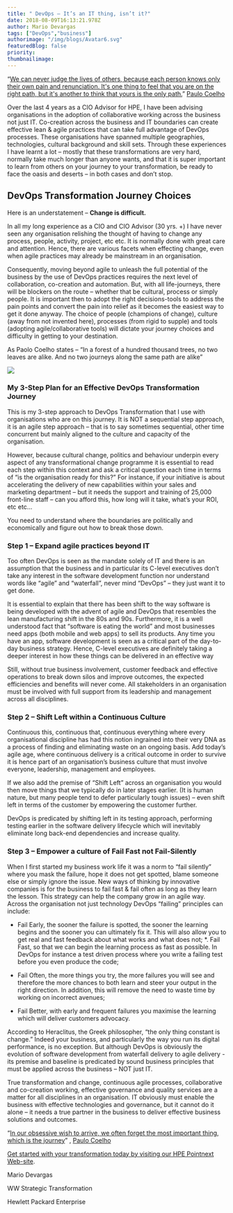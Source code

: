 ```yaml
---
title: " DevOps – It’s an IT thing, isn’t it?"
date: 2018-08-09T16:13:21.978Z
author: Mario Devargas 
tags: ["DevOps","business"]
authorimage: "/img/blogs/Avatar6.svg"
featuredBlog: false
priority:
thumbnailimage:
---
```

“[We can never judge the lives of others, because each person knows only their own pain and renunciation. It's one thing to feel that you are on the right path, but it's another to think that yours is the only path.](http://www.azquotes.com/quote/350077)” [Paulo Coelho](http://www.azquotes.com/author/3041-Paulo_Coelho)



Over the last 4 years as a CIO Advisor for HPE, I have been advising organisations in the adoption of collaborative working across the business not just IT.  Co-creation across the business and IT boundaries can create effective lean & agile practices that can take full advantage of DevOps processes. These organisations have spanned multiple geographies, technologies, cultural background and skill sets.  Through these experiences I have learnt a lot – mostly that these transformations are very hard, normally take much longer than anyone wants, and that it is super important to learn from others on your journey to your transformation, be ready to face the oasis and deserts – in both cases and don’t stop.



## DevOps Transformation Journey Choices



Here is an understatement – **Change is difficult.**



In all my long experience as a CIO and CIO Advisor (30 yrs. +) I have never seen any organisation relishing the thought of having to change any process, people, activity, project, etc etc.  It is normally done with great care and attention.  Hence, there are various facets when effecting change, even when agile practices may already be mainstream in an organisation.



Consequently, moving beyond agile to unleash the full potential of the business by the use of DevOps practices requires the next level of collaboration, co-creation and automation. But, with all life-journeys, there will be blockers on the route – whether that be cultural, process or simply people. It is important then to adopt the right decisions-tools to address the pain points and convert the pain into relief as it becomes the easiest way to get it done anyway.  The choice of people (champions of change), culture (away from not invented here), processes (from rigid to supple) and tools (adopting agile/collaborative tools) will dictate your journey choices and difficulty in getting to your destination. 



 As Paolo Coelho states – “In a forest of a hundred thousand trees, no two leaves are alike. And no two journeys along the same path are alike”

![](https://hpe-developer.8ar.ms/uploads/media/2018/8/hpe20180226034_800_0_72_rgb-1533835764985.jpg)

### My 3-Step Plan for an Effective DevOps Transformation Journey



This is my 3-step approach to DevOps Transformation that I use with organisations who are on this journey. It is NOT a sequential step approach, it is an agile step approach – that is to say sometimes sequential, other time concurrent but mainly aligned to the culture and capacity of the organisation.



However, because cultural change, politics and behaviour underpin every aspect of any transformational change programme it is essential to read each step within this context and ask a critical question each time in terms of “is the organisation ready for this?”  For instance, if your initiative is about accelerating the delivery of new capabilities within your sales and marketing department – but it needs the support and training of 25,000 front-line staff – can you afford this, how long will it take, what’s your ROI, etc etc…



You need to understand where the boundaries are politically and economically and figure out how to break those down.


### Step 1 – Expand agile practices beyond IT


Too often DevOps is seen as the mandate solely of IT and there is an assumption that the business and in particular its C-level executives don’t take any interest in the software development function nor understand words like “agile” and “waterfall”, never mind “DevOps” – they just want it to get done.


It is essential to explain that there has been shift to the way software is being developed with the advent of agile and DevOps that resembles the lean manufacturing shift in the 80s and 90s. Furthermore, it is a well understood fact that “software is eating the world” and most businesses need apps (both mobile and web apps) to sell its products. Any time you have an app, software development is seen as a critical part of the day-to-day business strategy. Hence, C-level executives are definitely taking a deeper interest in how these things can be delivered in an effective way


Still, without true business involvement, customer feedback and effective operations to break down silos and improve outcomes, the expected efficiencies and benefits will never come.  All stakeholders in an organisation must be involved with full support from its leadership and management across all disciplines.

### Step 2 – Shift Left within a Continuous Culture

Continuous this, continuous that, continuous everything where every organisational discipline has had this notion ingrained into their very DNA as a process of finding and eliminating waste on an ongoing basis. Add today’s agile age, where continuous delivery is a critical outcome in order to survive it is hence part of an organisation’s business culture that must involve everyone, leadership, management and employees. 


If we also add the premise of “Shift Left” across an organisation you would then move things that we typically do in later stages earlier. (It is human nature, but many people tend to defer particularly tough issues) – even shift left in terms of the customer by empowering the customer further.


DevOps is predicated by shifting left in its testing approach, performing testing earlier in the software delivery lifecycle which will inevitably eliminate long back-end dependencies and increase quality.


### Step 3 – Empower a culture of Fail Fast not Fail-Silently


When I first started my business work life it was a norm to “fail silently” where you mask the failure, hope it does not get spotted, blame someone else or simply ignore the issue. New ways of thinking by innovative companies is for the business to fail fast & fail often as long as they learn the lesson. This strategy can help the company grow in an agile way.  Across the organisation not just technology DevOps “failing” principles can include:


*  Fail Early, the sooner the failure is spotted, the sooner the learning begins and the sooner you can ultimately fix it. This will also allow you to get real and fast feedback about what works and what does not;
*.  Fail Fast, so that we can begin the learning process as fast as possible. In DevOps for instance a test driven process where you write a failing test before you even produce the code;

*  Fail Often, the more things you try, the more failures you will see and therefore the more chances to both learn and steer your output in the right direction. In addition, this will remove the need to waste time by working on incorrect avenues;
* Fail Better, with early and frequent failures you maximise the learning which will deliver customers advocacy.

According to Heraclitus, the Greek philosopher, “the only thing constant is change.” Indeed your business, and particularly the way you run its digital performance, is no exception.  But although DevOps is obviously the evolution of software development from waterfall delivery to agile delivery - its premise and baseline is predicated by sound business principles that must be applied across the business – NOT just IT. 


True transformation and change, continuous agile processes, collaborative and co-creation working, effective governance and quality services are a matter for all disciplines in an organisation. IT obviously must enable the business with effective technologies and governance, but it cannot do it alone – it needs a true partner in the business to deliver effective business solutions and outcomes.


“[In our obsessive wish to arrive, we often forget the most important thing, which is the journey](https://quotesia.com/paulo-coelho-quote/908683)” , [Paulo Coelho](https://quotesia.com/paulo-coelho-quotes)



[Get started with your transformation today by visiting our HPE Pointnext Web-site](https://www.hpe.com/us/en/services.html).



Mario Devargas

WW Strategic Transformation

Hewlett Packard Enterprise